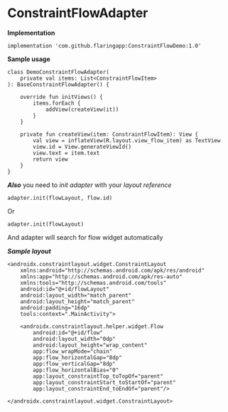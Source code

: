 # ConstraintFlowAdapter

**Implementation**

`implementation 'com.github.flaringapp:ConstraintFlowDemo:1.0'`

**Sample usage**

```
class DemoConstraintFlowAdapter(
    private val items: List<ConstraintFlowItem>
): BaseConstraintFlowAdapter() {

    override fun initViews() {
        items.forEach {
            addView(createView(it))
        }
    }

    private fun createView(item: ConstraintFlowItem): View {
        val view = inflateView(R.layout.view_flow_item) as TextView
        view.id = View.generateViewId()
        view.text = item.text
        return view
    }
}
```

***Also*** you need to *init adapter* with your *layout reference*

`adapter.init(flowLayout, flow.id)`

Or

`adapter.init(flowLayout)` 

And adapter will search for flow widget automatically

***Sample layout***

```
<androidx.constraintlayout.widget.ConstraintLayout 
    xmlns:android="http://schemas.android.com/apk/res/android"
    xmlns:app="http://schemas.android.com/apk/res-auto"
    xmlns:tools="http://schemas.android.com/tools"
    android:id="@+id/flowLayout"
    android:layout_width="match_parent"
    android:layout_height="match_parent"
    android:padding="16dp"
    tools:context=".MainActivity">

    <androidx.constraintlayout.helper.widget.Flow
        android:id="@+id/flow"
        android:layout_width="0dp"
        android:layout_height="wrap_content"
        app:flow_wrapMode="chain"
        app:flow_horizontalGap="8dp"
        app:flow_verticalGap="8dp"
        app:flow_horizontalBias="0"
        app:layout_constraintTop_toTopOf="parent"
        app:layout_constraintStart_toStartOf="parent"
        app:layout_constraintEnd_toEndOf="parent"/>

</androidx.constraintlayout.widget.ConstraintLayout>
```
